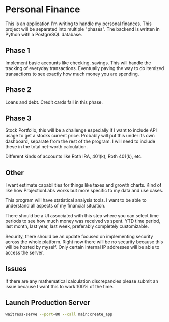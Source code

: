 # Personal Finance

This is an application I'm writing to handle my personal finances. This project will be separated into multiple "phases".
The backend is written in Python with a PostgreSQL database.

## Phase 1

Implement basic accounts like checking, savings. This will handle the tracking of everyday transactions. Eventually paving the way to do itemized transactions to see exactly how much money you are spending.

## Phase 2

Loans and debt. Credit cards fall in this phase.

## Phase 3

Stock Portfolio, this will be a challenge especially if I want to include API usage to get a stocks current price. Probably will put this under its own dashboard, separate from the rest of the program. I will need to include these in the total net-worth calculation.

Different kinds of accounts like Roth IRA, 401(k), Roth 401(k), etc.

## Other

I want estimate capabilities for things like taxes and growth charts. Kind of like how ProjectionLabs works but more specific to my data and use cases.

This program will have statistical analysis tools. I want to be able to understand all aspects of my financial situation.

There should be a UI associated with this step where you can select time periods to see how much money was received vs spent. YTD time period, last month, last year, last week, preferably completely customizable.

Security, there should be an update focused on implementing security across the whole platform. Right now there will be no security because this will be hosted by myself. Only certain internal IP addresses will be able to access the server.

## Issues

If there are any mathematical calculation discrepancies please submit an issue because I want this to work 100% of the time.

## Launch Production Server

```sh
waitress-serve --port=80 --call main:create_app
```
